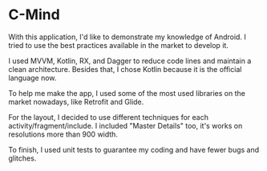# C-Mind

With this application, I'd like to demonstrate my knowledge of Android. I tried to use the best practices available in the market to develop it.

I used MVVM, Kotlin, RX, and Dagger to reduce code lines and maintain a clean architecture. Besides that, I chose Kotlin because it is the official language now.

To help me make the app, I used some of the most used libraries on the market nowadays, like Retrofit and Glide.

For the layout, I decided to use different techniques for each activity/fragment/include. I included "Master Details" too, it's works on resolutions more than 900 width.

To finish, I used unit tests to guarantee my coding and have fewer bugs and glitches.
